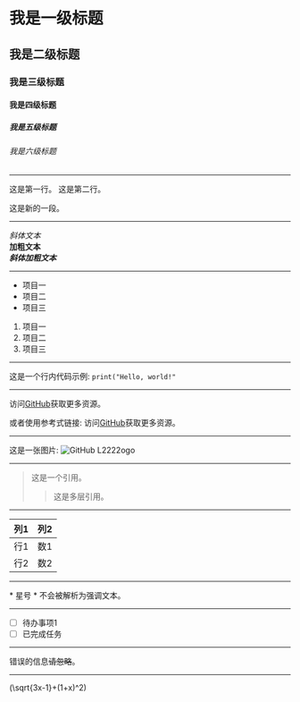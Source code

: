 # 我是一级标题
## 我是二级标题
### 我是三级标题
#### 我是四级标题
##### 我是五级标题
###### 我是六级标题

---
这是第一行。
这是第二行。

这是新的一段。

---
*斜体文本*  
**加粗文本**  
***斜体加粗文本***

---
- 项目一
- 项目二
- 项目三

1. 项目一
2. 项目二
3. 项目三

---
这是一个行内代码示例: `print("Hello, world!"`

---
访问[GitHub](https://github.com)获取更多资源。

或者使用参考式链接:
访问[GitHub][gh]获取更多资源。

[gh]: https://github.com


---
这是一张图片:
![GitHub L2222ogo](https://github.githubassets.com/images/modules/logos_page/GitHub-Mark.png)

---
> 这是一个引用。
>> 这是多层引用。

___
| 列1 | 列2 |
|---|---|
| 行1 | 数1 |
| 行2 | 数2 |

***
\* 星号 \* 不会被解析为强调文本。

---
- [ ] 待办事项1
- [ ] 已完成任务

---
错误的信息~~请忽略~~。

---
\(\sqrt{3x-1}+(1+x)^2\)